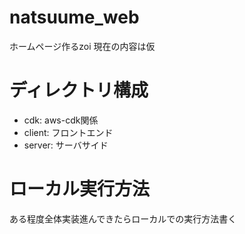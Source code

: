 # natsuume_web
ホームページ作るzoi
現在の内容は仮

# ディレクトリ構成
* cdk: aws-cdk関係
* client: フロントエンド
* server: サーバサイド

# ローカル実行方法
ある程度全体実装進んできたらローカルでの実行方法書く